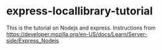 # express-locallibrary-tutorial
This is the tutorial on Nodejs and express. Instructions from https://developer.mozilla.org/en-US/docs/Learn/Server-side/Express_Nodejs
